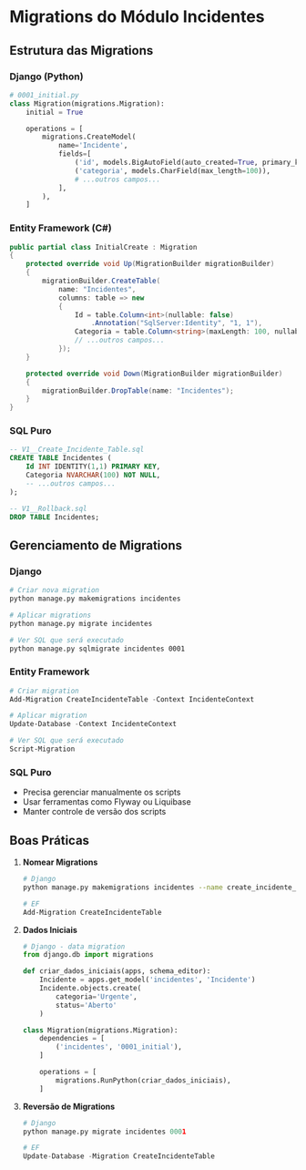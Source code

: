 # Migrations do Módulo Incidentes

## Estrutura das Migrations

### Django (Python)
```python
# 0001_initial.py
class Migration(migrations.Migration):
    initial = True

    operations = [
        migrations.CreateModel(
            name='Incidente',
            fields=[
                ('id', models.BigAutoField(auto_created=True, primary_key=True)),
                ('categoria', models.CharField(max_length=100)),
                # ...outros campos...
            ],
        ),
    ]
```

### Entity Framework (C#)
```csharp
public partial class InitialCreate : Migration
{
    protected override void Up(MigrationBuilder migrationBuilder)
    {
        migrationBuilder.CreateTable(
            name: "Incidentes",
            columns: table => new
            {
                Id = table.Column<int>(nullable: false)
                    .Annotation("SqlServer:Identity", "1, 1"),
                Categoria = table.Column<string>(maxLength: 100, nullable: false),
                // ...outros campos...
            });
    }

    protected override void Down(MigrationBuilder migrationBuilder)
    {
        migrationBuilder.DropTable(name: "Incidentes");
    }
}
```

### SQL Puro
```sql
-- V1__Create_Incidente_Table.sql
CREATE TABLE Incidentes (
    Id INT IDENTITY(1,1) PRIMARY KEY,
    Categoria NVARCHAR(100) NOT NULL,
    -- ...outros campos...
);

-- V1__Rollback.sql
DROP TABLE Incidentes;
```

## Gerenciamento de Migrations

### Django
```bash
# Criar nova migration
python manage.py makemigrations incidentes

# Aplicar migrations
python manage.py migrate incidentes

# Ver SQL que será executado
python manage.py sqlmigrate incidentes 0001
```

### Entity Framework
```powershell
# Criar migration
Add-Migration CreateIncidenteTable -Context IncidenteContext

# Aplicar migration
Update-Database -Context IncidenteContext

# Ver SQL que será executado
Script-Migration
```

### SQL Puro
- Precisa gerenciar manualmente os scripts
- Usar ferramentas como Flyway ou Liquibase
- Manter controle de versão dos scripts

## Boas Práticas

1. **Nomear Migrations**
   ```bash
   # Django
   python manage.py makemigrations incidentes --name create_incidente_table

   # EF
   Add-Migration CreateIncidenteTable
   ```

2. **Dados Iniciais**
   ```python
   # Django - data migration
   from django.db import migrations

   def criar_dados_iniciais(apps, schema_editor):
       Incidente = apps.get_model('incidentes', 'Incidente')
       Incidente.objects.create(
           categoria='Urgente',
           status='Aberto'
       )

   class Migration(migrations.Migration):
       dependencies = [
           ('incidentes', '0001_initial'),
       ]

       operations = [
           migrations.RunPython(criar_dados_iniciais),
       ]
   ```

3. **Reversão de Migrations**
   ```python
   # Django
   python manage.py migrate incidentes 0001

   # EF
   Update-Database -Migration CreateIncidenteTable
   ```
